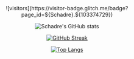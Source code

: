<div id="header" align="center">
![visitors](https://visitor-badge.glitch.me/badge?page_id=${Schadre}.${103374729})

![Schadre's GitHub stats](https://github-readme-stats.vercel.app/api?username=Schadre&show_icons=true&theme=tokyonight)

[![GitHub Streak](https://streak-stats.demolab.com/?user=Schadre&theme=tokyonight)](https://git.io/streak-stats)

[![Top Langs](https://github-readme-stats.vercel.app/api/top-langs/?username=Schadre&layout=compact&theme=tokyonight)](https://github.com/Schadre/github-readme-stats)
</div>